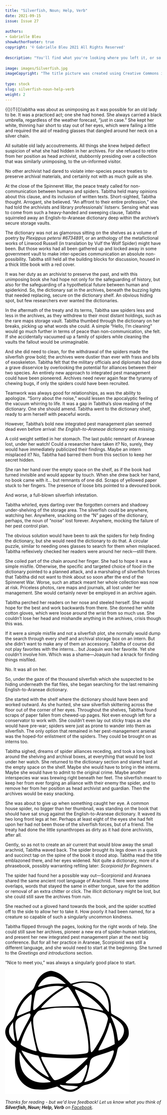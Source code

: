 ```yaml
---
title: "Silverfish, Noun; Help, Verb"
date: 2021-09-15
issue: Issue 27

authors:
- Gabrielle Bleu
showAuthorFooter: true
copyright: '© Gabrielle Bleu 2021 All Rights Reserved'

description: "You'll find what you're looking where you left it, or so the unhelpfully wise would tell you, forgetting (or ignoring) that this doesn't account for interference from any bad actors out there. Gabrielle Bleu shows that what you might instead need could still be nearby, and yesterday's enemy could be today's friend."

image: images/Silverfish.jpg
imageCopyright: "The title picture was created using Creative Commons images - many thanks to the following creators: [kvkirillov](https://depositphotos.com/4281667/stock-photo-old-eyeglasses-and-books.html) and [Egor Kamelev](https://www.pexels.com/photo/animal-hairy-insect-spider-8192912/)."

type: stock
slug: silverfish-noun-help-verb
weight: 2
---
```


{{<glyph>}}T{{</glyph>}}abitha was about as unimposing as it was possible for an old lady to be. It was a practiced act; one she had honed. She always carried a black umbrella, regardless of the weather forecast, “just in case.” She kept her white, thinning hair short to stay out of her eyes, which were failing a little and required the aid of reading glasses that dangled around her neck on a silver chain. 

All suitable old lady accoutrements. All things she knew helped deflect suspicion of what she had hidden in her archives. For she refused to retire from her position as head archivist, stubbornly presiding over a collection that was similarly unimposing, to the un-informed visitor. 

No other archivist had dared to violate inter-species peace treaties to preserve archival materials, and certainly not with as much guile as she.

At the close of the Spinneret War, the peace treaty called for non-communication between humans and spiders. Tabitha held many opinions about this clause,  and its inclusion of written texts. Short-sighted, Tabitha thought. Arrogant, she believed. “An affront to their entire profession,” she had told the archivists and library professionals’ listserv. Sensing what was to come from such a heavy-handed and sweeping clause, Tabitha squirreled away an English-to-Araneae dictionary deep within the archive’s secure storage vaults. 

The dictionary was not as glamorous sitting on the shelves as a volume of poetry by *Plexippus petersi #6734891*, or an anthology of the metafictional works of Linwood Russell (in translation by Vulf the Wolf Spider) might have been. But those works had all been gathered up and locked away in some government vault to make inter-species communication an absolute non-possibility. Tabitha still held all the building blocks for discussion, housed in a thick little book with a red cover. 

It was her duty as an archivist to preserve the past, and with this unimposing book she had hope not only for the safeguarding of history, but also for the safeguarding of a hypothetical future between human and spiderkind. So, the dictionary sat in the archives, beneath the buzzing lights that needed replacing, secure on the dictionary shelf. An obvious hiding spot, but few researchers ever wanted the dictionaries.

In the aftermath of the treaty and its terms, Tabitha saw spiders less and less in the archives, as they withdrew to their most distant holdings, such as the rare maps storage vault. Tabitha thumbed through the dictionary on her breaks, picking up what words she could. A simple “Hello, I’m cleaning” would go much further in terms of peace than non-communication, she felt. If she accidentally vacuumed up a family of spiders while cleaning the vaults the fallout would be unimaginable.

And she did need to clean, for the withdrawal of the spiders made the silverfish grow bold; the archives were dustier than ever with frass and bits of exoskeleton. Tabitha felt that the military officials and diplomats had done a grave disservice by overlooking the potential for alliances between their two species. An entirely new approach to integrated pest management could have been pioneered. Archives need never again fear the tyranny of chewing bugs, if only the spiders could have been recruited.

Teamwork was always good for relationships, as was the ability to apologize. “Sorry about the noise,” would lessen the apocalyptic feeling of the vacuum whirring to life. It was a gap in Tabitha’s slow reading of the dictionary. One she should amend. Tabitha went to the dictionary shelf, ready to arm herself with peaceful words. 

However, Tabitha’s bold new integrated pest management plan seemed dead even before arrival: *the English-to-Araneae dictionary was missing*.

A cold weight settled in her stomach. The last public remnant of Araneae lost, under her watch! Could a researcher have taken it? No, surely, they would have immediately publicized their findings. Maybe an intern misplaced it? No, Tabitha had barred them from this section to keep her secret hidden. 

She ran her hand over the empty space on the shelf, as if the book had turned invisible and would appear by touch. When she drew back her hand, no book came with it… but remnants of one did. Scraps of yellowed paper stuck to her fingers. The presence of loose bits pointed to a devoured book. 

And worse, a full-blown silverfish infestation. 

Tabitha whirled, eyes darting over the forgotten corners and shadowy under-shelving of the storage area. The silverfish could be anywhere, watching her. Anywhere, snacking on the “N” pages of the dictionary, perhaps, the noun of “noise” lost forever. Anywhere, mocking the failure of her pest control plan.

The obvious solution would have been to ask the spiders for help finding the dictionary, but she would need the dictionary to do that. A circular puzzle, similar to needing ones glasses to search for them when misplaced. Tabitha reflexively checked her readers were around her neck—still there. 

She coiled part of the chain around her finger. She had to hope it was a simple misfile. Otherwise, the specific and targeted choice of food in the dictionary pointed to a planned attack, and a marshaling of silverfish forces that Tabitha did not want to think about so soon after the end of the Spinneret War. Worse, such an attack meant her whole collection was now at risk. Priceless photos, rare maps and journals, all lost under her management. She would certainly never be employed in an archive again.

Tabitha perched her readers on her nose and steeled herself. She would hope for the best and work backwards from there. She donned her white cotton gloves, which were loose around the wrist from so much use. She couldn’t lose her head and mishandle anything in the archives, crisis though this was. 

If it were a simple misfile and not a silverfish plot, she normally would dump the search through every shelf and archival storage box on an intern. But she didn’t want to make any of them an accessory. Tabitha of course did not play favorites with the interns… but Joaquin *was* her favorite. Yet she couldn’t involve him. Which was a shame—Joaquin had a knack for finding things misfiled. 

No. It was all on her.

So, under the gaze of the thousand silverfish which she suspected to be hiding underneath the flat files, she began searching for the last remaining English-to-Araneae dictionary.  

She started with the shelf where the dictionary should have been and worked outward. As she hunted, she saw silverfish skittering across the floor out of the corner of her eyes. Throughout the shelves, Tabitha found scraps of paper fallen from chewed-up pages. Not even enough left for a conservator to work with. She couldn’t even lay out sticky traps as she would have pre-war; spiders were just as prone to wander into them as silverfish. The only option that remained in her pest-management arsenal was the hoped-for enlistment of the spiders. They could be brought on as interns too.

Tabitha sighed, dreams of spider alliances receding, and took a long look around the shelving and archival boxes, at everything that would be lost under her watch. She returned to the dictionary section and stared hard at the empty space on the shelf. Maybe she would have to bring in the interns. Maybe she would have to admit to the original crime. Maybe another interspecies war was brewing right beneath her feet. The silverfish meant to keep her from ever forging an alliance with their enemy the spider, and to remove her from her position as head archivist and guardian. Then the archives would be easy snacking.

She was about to give up when something caught her eye. A common house spider, no bigger than her thumbnail, was standing on the book that should have sat snug against the English-to-Araneae dictionary. It waved its two long front legs at her. Perhaps at least eight of the eyes she had felt upon her had not been those of the silverfish forces, but of a friend. The treaty had done the little synanthropes as dirty as it had done archivists, after all.  

Gently, so as not to create an air current that would blow away the small arachnid, Tabitha waved back. The spider brought its legs down in a quick and succinct tap on the spine of the book it stood atop. Tabitha read the title emblazoned there, and her eyes widened. Not quite a dictionary, more of a phrasebook, possibly warranting refiling later: *Scorpionid for Beginners*.

The spider had found her a possible way out—Scorpionid and Aranaea shared the same ancient root language of Arachnid. There were some overlaps, words that stayed the same in either tongue, save for the addition or removal of an extra chitter or click. The illicit dictionary might be lost, but she could still save the archives from ruin.

She reached out a gloved hand towards the book, and the spider scuttled off to the side to allow her to take it. How poorly it had been named, for a creature so capable of such a singularly uncommon kindness.

Tabitha flipped through the pages, looking for the right words of help. She could still save her archives, pioneer a new era of spider-human relations, and present her new integrated pest management plan at the next big conference. But for all her practice in Araneae, Scorpionid was still a different language, and she would need to start at the beginning. She turned to the *Greetings and introductions* section.

“Nice to meet you,” was always a singularly good place to start.

![Orbit-lrg](images/Orbit.svg)



*Thanks for reading - but we'd love feedback! Let us know what you think of **Silverfish, Noun; Help, Verb** on [Facebook](https://www.facebook.com/MythaxisMagazine/posts/328492329071766).*

